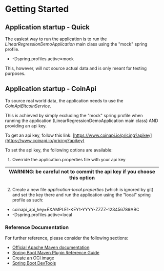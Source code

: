 # Getting Started

## Application startup - Quick

The easiest way to run the application is to run the <i>LinearRegressionDemoApplication</i> main class using the "mock"
spring profile.

* -Dspring.profiles.active=mock

This, however, will not source actual data and is only meant for testing purposes.

## Application startup - CoinApi

To source real world data, the application needs to use the _CoinApiBitcoinService_.

This is achieved by simply excluding the "mock"
spring profile when running the application (LinearRegressionDemoApplication main class) AND providing an api key.

To get an api key, follow this link:
[https://www.coinapi.io/pricing?apikey](https://www.coinapi.io/pricing?apikey)

To set the api key, the following options are available:

1) Override the application.properties file with your api key

| WARNING: be careful not to commit the api key if you choose this option |
|-------------------------------------------------------------------------|

2) Create a new file <i>application-local.properties</i> (which is ignored by git) and set the key there and run
   the application using the "local" spring profile as such:

* coinapi_api_key=EXAMPLE1-KEY1-YYYY-ZZZZ-123456789ABC
* -Dspring.profiles.active=local

### Reference Documentation

For further reference, please consider the following sections:

* [Official Apache Maven documentation](https://maven.apache.org/guides/index.html)
* [Spring Boot Maven Plugin Reference Guide](https://docs.spring.io/spring-boot/docs/2.7.2-SNAPSHOT/maven-plugin/reference/html/)
* [Create an OCI image](https://docs.spring.io/spring-boot/docs/2.7.2-SNAPSHOT/maven-plugin/reference/html/#build-image)
* [Spring Boot DevTools](https://docs.spring.io/spring-boot/docs/2.7.2-SNAPSHOT/reference/htmlsingle/#using.devtools)

